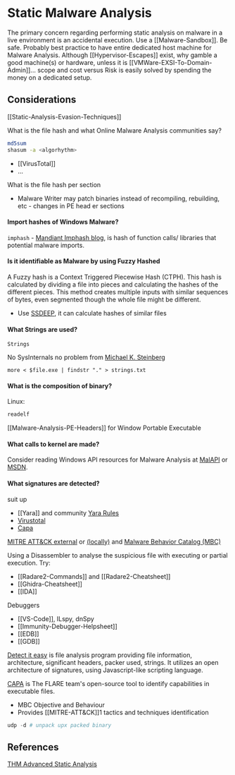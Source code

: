 # Static Malware Analysis

The primary concern regarding performing static analysis on malware in a live environment is an accidental execution. Use a [[Malware-Sandbox]]. Be safe. Probably best practice to have entire dedicated host machine for Malware Analysis. Although [[Hypervisor-Escapes]] exist, why gamble a good machine(s) or hardware, unless it is [[VMWare-EXSI-To-Domain-Admin]]... scope and cost versus Risk is easily solved by spending the money on a dedicated setup. 

## Considerations

[[Static-Analysis-Evasion-Techniques]]


What is the file hash and what Online Malware Analysis communities say?
```bash
md5sum
shasum -a <algorhythm>
```
- [[VirusTotal]]
- ...


What is the file hash per section 
- Malware Writer may patch binaries instead of recompiling, rebuilding, etc - changes in PE head er sections  

#### Import hashes of Windows Malware?

`imphash` - [Mandiant Imphash blog](https://www.mandiant.com/resources/blog/tracking-malware-import-hashing), is hash of function calls/ libraries that potential malware imports.

#### Is it identifiable as Malware by using Fuzzy Hashed

A Fuzzy hash is a Context Triggered Piecewise Hash (CTPH). This hash is calculated by dividing a file into pieces and calculating the hashes of the different pieces. This method creates multiple inputs with similar sequences of bytes, even segmented though the whole file might be different.

- Use [SSDEEP](https://ssdeep-project.github.io/ssdeep/index.html), it can calculate hashes of similar files

#### What Strings are used?

`Strings` 

No SysInternals no problem from [Michael K. Steinberg](https://superuser.com/questions/124081/is-there-a-windows-equivalent-of-the-unix-strings-command)
```
more < $file.exe | findstr "." > strings.txt
```

#### What is the composition of binary?

Linux:
```bash
readelf
```

[[Malware-Analysis-PE-Headers]] for Window Portable Executable

#### What calls to kernel are made?  

Consider reading Windows API resources for Malware Analysis at [MalAPI](https://malapi.io/) or [MSDN](https://docs.microsoft.com/en-us/search/?scope=Desktop&terms=queryperformancecounter).

#### What signatures are detected?
 suit up
- [[Yara]] and community [Yara Rules](https://github.com/Yara-Rules/rules)
- [Virustotal](https://www.virustotal.com/gui/home/upload)
- [Capa](https://github.com/mandiant/capa)

[MITRE ATT&CK external](https://attack.mitre.org/) or [(locally)](MITRE-ATT&CK]]) and [Malware Behavior Catalog (MBC)](https://github.com/MBCProject/mbc-markdown)

Using a Disassembler to analyse the suspicious file with executing or partial execution. Try:
- [[Radare2-Commands]] and [[Radare2-Cheatsheet]]
- [[Ghidra-Cheatsheet]]
- [[IDA]]

Debuggers
- [[VS-Code]], ILspy, dnSpy
- [[Immunity-Debugger-Helpsheet]]
- [[EDB]]
- [[GDB]]

[Detect it easy](https://github.com/horsicq/Detect-It-Easy) is file analysis program providing file information, architecture, significant headers, packer used, strings. It utilizes an open architecture of signatures, using Javascript-like scripting language.

[CAPA](https://github.com/mandiant/capa) is The FLARE team's open-source tool to identify capabilities in executable files.
- MBC Objective and Behaviour
- Provides [[MITRE-ATT&CK]]1 tactics and techniques identification

```powershell
udp -d # unpack upx packed binary
```


## References

[THM Advanced Static Analysis](https://tryhackme.com/r/room/advancedstaticanalysis)